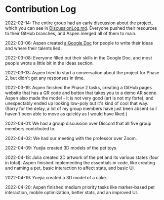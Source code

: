 # Contribution Log
2022-02-14: The entire group had an early discussion about the project, which you can see in [DiscussionLog.md](DiscussionLog.md). Everyone pushed their resources to their GitHub branches, and Aspen merged all of them to main.

2022-03-06: Aspen created [a Google Doc](https://docs.google.com/document/d/17hDfCDsrhlLVm2a4B6KsLZoRgAlrt4zVfvDOO5Z_GOk/) for people to write their ideas and where their talents lied.

2022-03-08: Everyone filled out their skills in the Google Doc, and most people wrote a little bit in the ideas section.

2022-03-13: Aspen tried to start a conversation about the project for Phase 2, but didn't get any responses in time.

2022-03-19: Aspen finished the Phase 2 tasks, creating a GitHub pages website that has a QR code and button that takes you to a demo AR scene. Aspen also made the model - it is not very good (art is not my forte), and unexpectably ended up looking low-poly but it's kind of cool that way. (Sorry for the delay, a lot of my group members have just been absent so I haven't been able to move as quickly as I would have liked.)

2022-04-01: We had a group discussion over Discord that all five group members contributed to. 

2022-04-02: We had our meeting with the professor over Zoom.

2022-04-09: Yuejia created 3D models of the pet toys.

2022-04-18: Julia created 2D artwork of the pet and its various states (four in total). Aspen finished implementing the essentials in code, like creating and naming a pet, basic interaction to affect stats, and basic UI.

2022-04-19: Yuejia created a 3D model of a cake. 

2022-04-20: Aspen finished medium priority tasks like marker-based pet interaction, mobile optimization, better stats, and an improved UI.
